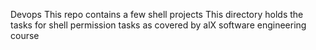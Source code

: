 Devops
This repo contains a few shell projects
This directory holds the tasks for shell permission tasks as covered by alX software engineering course
